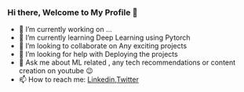 ### Hi there, Welcome to My Profile 👋



- 🔭 I’m currently working on ...
- 🌱 I’m currently learning Deep Learning using Pytorch
- 👯 I’m looking to collaborate on Any exciting projects
- 🤔 I’m looking for help with Deploying the projects
- 💬 Ask me about ML related , any tech recommendations or content creation on youtube 😉
- 📫 How to reach me: [Linkedin](https://www.linkedin.com/in/rahulpushpala/),[Twitter](https://twitter.com/rahuldbz95)

